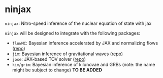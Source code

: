 # ninjax
`ninjax`: Nitro-speed inference of the nuclear equation of state with jax

`ninjax` will be designed to integrate with the following packages:

- `flowMC`: Bayesian inference accelerated by JAX and normalizing flows ([repo](https://github.com/kazewong/flowMC))
- `jim`: Bayesian inference of gravitational waves ([repo](https://github.com/kazewong/jim))
- `jose`: JAX-based TOV solver ([repo](https://github.com/tsunhopang/jose))
- `kim`/`grim`: Bayesian inference of kilonovae and GRBs (note: the name might be subject to change) **TO BE ADDED**

